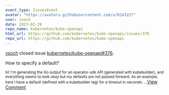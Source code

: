 ```yaml
---
event_type: IssuesEvent
avatar: "https://avatars.githubusercontent.com/u/814322?"
user: vsoch
date: 2023-02-28
repo_name: kubernetes/kube-openapi
html_url: https://github.com/kubernetes/kube-openapi/issues/376
repo_url: https://github.com/kubernetes/kube-openapi
---
```


<a href='https://github.com/vsoch' target='_blank'>vsoch</a> closed issue <a href='https://github.com/kubernetes/kube-openapi/issues/376' target='_blank'>kubernetes/kube-openapi#376</a>.

<p>How to specify a default?</p><small>hi! I'm generating the Go output for an operator-sdk API (generated with kubebuilder), and everything seems to look okay but my defaults are not passed forward. As an example, here I have a default (defined with a kubebuilder tag) for a timeout in seconds:...</small><a href='https://github.com/kubernetes/kube-openapi/issues/376' target='_blank'>View Comment</a>